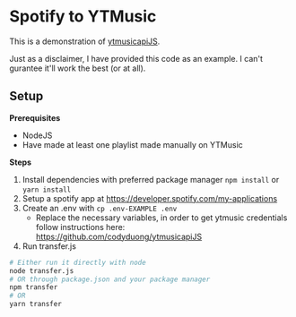 # Spotify to YTMusic
This is a demonstration of [ytmusicapiJS](https://github.com/codyduong/ytmusicapiJS).

Just as a disclaimer, I have provided this code as an example. I can't gurantee it'll work the best (or at all).

## Setup
<b> Prerequisites </b>
* NodeJS
* Have made at least one playlist made manually on YTMusic

<b> Steps </b>
1. Install dependencies with preferred package manager
`npm install` or `yarn install`
2. Setup a spotify app at https://developer.spotify.com/my-applications
3. Create an .env with `cp .env-EXAMPLE .env`
    * Replace the necessary variables, in order to get ytmusic credentials follow instructions here: https://github.com/codyduong/ytmusicapiJS
4. Run transfer.js
```bash
# Either run it directly with node
node transfer.js
# OR through package.json and your package manager
npm transfer
# OR
yarn transfer
```